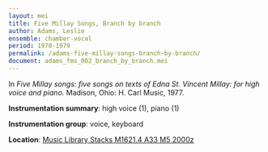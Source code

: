 ```yaml
---
layout: mei
title: Five Millay Songs, Branch by branch
author: Adams, Leslie
ensemble: chamber-vocal
period: 1970-1979
permalink: /adams-five-millay-songs-branch-by-branch/
document: adams_fms_002_branch_by_branch.mei
---
```


In *Five Millay songs: five songs on texts of Edna St. Vincent Millay: for high voice and piano.* Madison, Ohio: H. Carl Music, 1977.

**Instrumentation summary**: high voice (1), piano (1)

**Instrumentation group**: voice, keyboard 

**Location**: <a href="https://tufts.primo.exlibrisgroup.com/permalink/01TUN_INST/1kc9gia/alma991011097839703851" target="_blank"> Music Library Stacks M1621.4 A33 M5 2000z</a>

